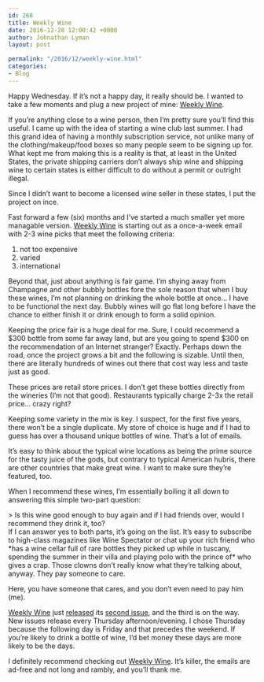 ```yaml
---
id: 268
title: Weekly Wine
date: 2016-12-28 12:00:42 +0000
author: Johnathan Lyman
layout: post

permalink: "/2016/12/weekly-wine.html"
categories:
- Blog
---
```

<div class="kg-card-markdown"><p>Happy Wednesday. If it’s not a happy day, it really should be. I wanted to take a few moments and plug a new project of mine: <a href="http://weekly.wine">Weekly Wine</a>.</p><p>If you’re anything close to a wine person, then I’m pretty sure you’ll find this useful. I came up with the idea of starting a wine club last summer. I had this grand idea of having a monthly subscription service, not unlike many of the clothing/makeup/food boxes so many people seem to be signing up for. What kept me from making this is a reality is that, at least in the United States, the private shipping carriers don’t always ship wine and shipping wine to certain states is either difficult to do without a permit or outright illegal.</p><p>Since I didn’t want to become a licensed wine seller in these states, I put the project on ince.</p><p>Fast forward a few (six) months and I’ve started a much smaller yet more managable version. <a href="http://weekly.wine">Weekly Wine</a> is starting out as a once-a-week email with 2-3 wine picks that meet the following criteria:</p><ol><li>not too expensive</li><li>varied</li><li>international</li></ol><p>Beyond that, just about anything is fair game. I’m shying away from Champagne and other bubbly bottles fore the sole reason that when I buy these wines, I’m not planning on drinking the whole bottle at once… I have to be functional the next day. Bubbly wines will go flat long before I have the chance to either finish it or drink enough to form a solid opinion.</p><p>Keeping the price fair is a huge deal for me. Sure, I could recommend a $300 bottle from some far away land, but are you going to spend $300 on the recommendation of an Internet stranger? Exactly. Perhaps down the road, once the project grows a bit and the following is sizable. Until then, there are literally hundreds of wines out there that cost way less and taste just as good.</p><p>These prices are retail store prices. I don’t get these bottles directly from the wineries (I’m not that good). Restaurants typically charge 2-3x the retail price… crazy right?</p><p>Keeping some variety in the mix is key. I suspect, for the first five years, there won’t be a single duplicate. My store of choice is huge and if I had to guess has over a thousand unique bottles of wine. That’s a lot of emails.</p><p>It’s easy to think about the typical wine locations as being the prime source for the tasty juice of the gods, but contrary to typical American hubris, there are other countries that make great wine. I want to make sure they’re featured, too.</p><p>When I recommend these wines, I’m essentially boiling it all down to answering this simple two-part question:</p><div class="perfect-pullquote vcard pullquote-align-full">&gt; Is this wine good enough to buy again and if I had friends over, would I recommend they drink it, too?</div>If I can answer yes to both parts, it’s going on the list. It’s easy to subscribe to high-class magazines like Wine Spectator or chat up your rich friend who *has a wine cellar full of rare bottles they picked up while in tuscany, spending the summer in their villa and playing polo with the prince of* who gives a crap. Those clowns don’t really know what they’re talking about, anyway. They pay someone to care.<p>Here, you have someone that cares, and you don’t even need to pay him (me).</p><p><a href="http://weekly.wine">Weekly Wine</a> just <a href="http://weekly.wine/weeklywine/archive">released</a> its <a href="http://weekly.wine/weeklywine/letters/weekly-wine-issue-002-en-el-vino-hay-verdad">second issue</a>, and the third is on the way. New issues release every Thursday afternoon/evening. I chose Thursday because the following day is Friday and that precedes the weekend. If you’re likely to drink a bottle of wine, I’d bet money these days are more likely to be the days.</p><p>I definitely recommend checking out <a href="http://weekly.wine">Weekly Wine</a>. It’s killer, the emails are ad-free and not long and rambly, and you’ll thank me.</p></div>